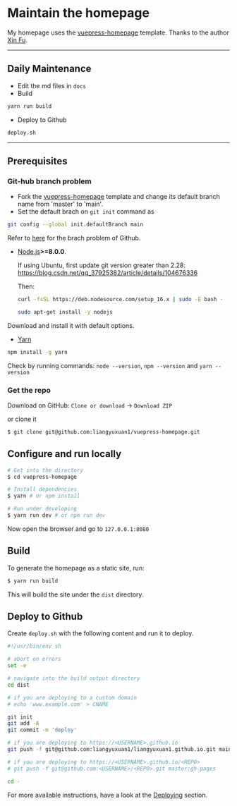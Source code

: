 # Maintain the homepage

My homepage uses the [vuepress-homepage](https://github.com/mtobeiyf/vuepress-homepage) template. Thanks to the author [Xin Fu](https://imfing.com/).

---

## Daily Maintenance

- Edit the md files in `docs`
- Build 

```bash  
yarn run build
```
- Deploy to Github

```bash
deploy.sh
```

----------
## Prerequisites

### Git-hub branch problem

- Fork the [vuepress-homepage](https://github.com/mtobeiyf/vuepress-homepage) template and change its default branch name from 'master' to 'main'.  
- Set the default brach on `git init` command as

```bash
git config --global init.defaultBranch main
```

Refer to [here](https://www.seancdavis.com/blog/git-set-default-branch/) for the brach problem of Github.

- [Node.js](https://nodejs.org)**>=8.0.0**.

    If using Ubuntu, first update git version greater than 2.28: https://blog.csdn.net/qq_37925382/article/details/104676336

    Then:

    ```bash
    curl -fsSL https://deb.nodesource.com/setup_16.x | sudo -E bash -

    sudo apt-get install -y nodejs
    ```

Download and install it with default options.

- [Yarn](https://yarnpkg.com)

```bash
npm install -g yarn
```

Check by running commands: `node --version`, `npm --version` and `yarn --version`

### Get the repo

Download on GitHub: `Clone or download` -> `Download ZIP`

or clone it

```bash
$ git clone git@github.com:liangyuxuan1/vuepress-homepage.git
```
## Configure and run locally

```bash
# Get into the directory
$ cd vuepress-homepage 

# Install dependencies
$ yarn # or npm install

# Run under developing
$ yarn run dev # or npm run dev
```

Now open the browser and go to `127.0.0.1:8080`


## Build

To generate the homepage as a static site, run:

```bash
$ yarn run build
``` 

This will build the site under the `dist` directory.

## Deploy to Github

Create `deploy.sh` with the following content and run it to deploy.

```bash
#!/usr/bin/env sh

# abort on errors
set -e

# navigate into the build output directory
cd dist

# if you are deploying to a custom domain
# echo 'www.example.com' > CNAME

git init
git add -A
git commit -m 'deploy'

# if you are deploying to https://<USERNAME>.github.io
git push -f git@github.com:liangyuxuan1/liangyuxuan1.github.io.git main

# if you are deploying to https://<USERNAME>.github.io/<REPO>
# git push -f git@github.com:<USERNAME>/<REPO>.git master:gh-pages

cd -
```

For more available instructions, have a look at the [Deploying](https://vuepress.vuejs.org/guide/deploy.html#deploying) section.



